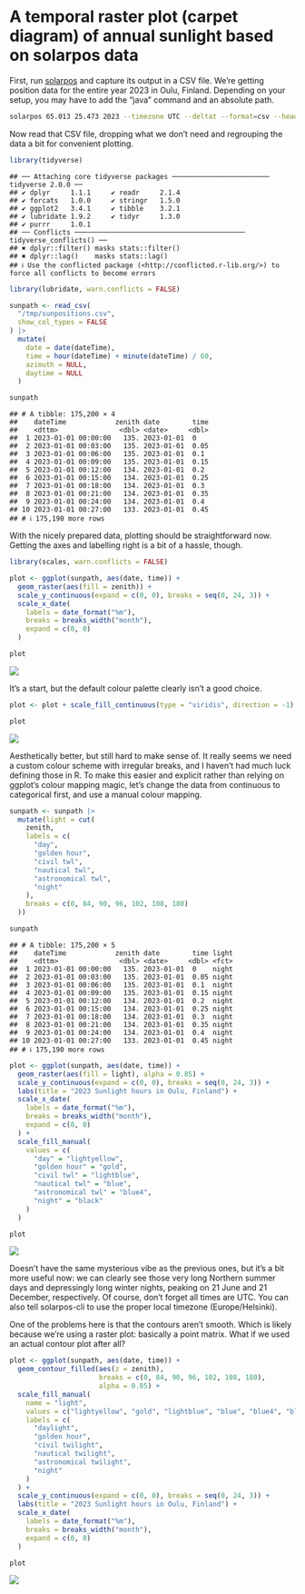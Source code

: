 A temporal raster plot (carpet diagram) of annual sunlight based on
solarpos data
================

First, run [solarpos](https://github.com/klausbrunner/solarpos) and
capture its output in a CSV file. We’re getting position data for the
entire year 2023 in Oulu, Finland. Depending on your setup, you may have
to add the “java” command and an absolute path.

``` zsh
solarpos 65.013 25.473 2023 --timezone UTC --deltat --format=csv --headers position --step=180 > /tmp/sunpositions.csv
```

Now read that CSV file, dropping what we don’t need and regrouping the
data a bit for convenient plotting.

``` r
library(tidyverse)
```

    ## ── Attaching core tidyverse packages ──────────────────────── tidyverse 2.0.0 ──
    ## ✔ dplyr     1.1.1     ✔ readr     2.1.4
    ## ✔ forcats   1.0.0     ✔ stringr   1.5.0
    ## ✔ ggplot2   3.4.1     ✔ tibble    3.2.1
    ## ✔ lubridate 1.9.2     ✔ tidyr     1.3.0
    ## ✔ purrr     1.0.1     
    ## ── Conflicts ────────────────────────────────────────── tidyverse_conflicts() ──
    ## ✖ dplyr::filter() masks stats::filter()
    ## ✖ dplyr::lag()    masks stats::lag()
    ## ℹ Use the conflicted package (<http://conflicted.r-lib.org/>) to force all conflicts to become errors

``` r
library(lubridate, warn.conflicts = FALSE)

sunpath <- read_csv(
  "/tmp/sunpositions.csv",
  show_col_types = FALSE
) |>
  mutate(
    date = date(dateTime),
    time = hour(dateTime) + minute(dateTime) / 60,
    azimuth = NULL,
    daytime = NULL
  )

sunpath
```

    ## # A tibble: 175,200 × 4
    ##    dateTime            zenith date        time
    ##    <dttm>               <dbl> <date>     <dbl>
    ##  1 2023-01-01 00:00:00   135. 2023-01-01  0   
    ##  2 2023-01-01 00:03:00   135. 2023-01-01  0.05
    ##  3 2023-01-01 00:06:00   135. 2023-01-01  0.1 
    ##  4 2023-01-01 00:09:00   135. 2023-01-01  0.15
    ##  5 2023-01-01 00:12:00   134. 2023-01-01  0.2 
    ##  6 2023-01-01 00:15:00   134. 2023-01-01  0.25
    ##  7 2023-01-01 00:18:00   134. 2023-01-01  0.3 
    ##  8 2023-01-01 00:21:00   134. 2023-01-01  0.35
    ##  9 2023-01-01 00:24:00   134. 2023-01-01  0.4 
    ## 10 2023-01-01 00:27:00   133. 2023-01-01  0.45
    ## # ℹ 175,190 more rows

With the nicely prepared data, plotting should be straightforward now.
Getting the axes and labelling right is a bit of a hassle, though.

``` r
library(scales, warn.conflicts = FALSE)

plot <- ggplot(sunpath, aes(date, time)) +
  geom_raster(aes(fill = zenith)) +
  scale_y_continuous(expand = c(0, 0), breaks = seq(0, 24, 3)) +
  scale_x_date(
    labels = date_format("%m"),
    breaks = breaks_width("month"),
    expand = c(0, 0)
  )

plot
```

![](carpet_files/figure-gfm/unnamed-chunk-3-1.png)<!-- -->

It’s a start, but the default colour palette clearly isn’t a good
choice.

``` r
plot <- plot + scale_fill_continuous(type = "viridis", direction = -1)

plot
```

![](carpet_files/figure-gfm/unnamed-chunk-4-1.png)<!-- -->

Aesthetically better, but still hard to make sense of. It really seems
we need a custom colour scheme with irregular breaks, and I haven’t had
much luck defining those in R. To make this easier and explicit rather
than relying on ggplot’s colour mapping magic, let’s change the data
from continuous to categorical first, and use a manual colour mapping.

``` r
sunpath <- sunpath |>
  mutate(light = cut(
    zenith,
    labels = c(
      "day",
      "golden hour",
      "civil twl",
      "nautical twl",
      "astronomical twl",
      "night"
    ),
    breaks = c(0, 84, 90, 96, 102, 108, 180)
  ))

sunpath
```

    ## # A tibble: 175,200 × 5
    ##    dateTime            zenith date        time light
    ##    <dttm>               <dbl> <date>     <dbl> <fct>
    ##  1 2023-01-01 00:00:00   135. 2023-01-01  0    night
    ##  2 2023-01-01 00:03:00   135. 2023-01-01  0.05 night
    ##  3 2023-01-01 00:06:00   135. 2023-01-01  0.1  night
    ##  4 2023-01-01 00:09:00   135. 2023-01-01  0.15 night
    ##  5 2023-01-01 00:12:00   134. 2023-01-01  0.2  night
    ##  6 2023-01-01 00:15:00   134. 2023-01-01  0.25 night
    ##  7 2023-01-01 00:18:00   134. 2023-01-01  0.3  night
    ##  8 2023-01-01 00:21:00   134. 2023-01-01  0.35 night
    ##  9 2023-01-01 00:24:00   134. 2023-01-01  0.4  night
    ## 10 2023-01-01 00:27:00   133. 2023-01-01  0.45 night
    ## # ℹ 175,190 more rows

``` r
plot <- ggplot(sunpath, aes(date, time)) +
  geom_raster(aes(fill = light), alpha = 0.85) +
  scale_y_continuous(expand = c(0, 0), breaks = seq(0, 24, 3)) +
  labs(title = "2023 Sunlight hours in Oulu, Finland") +
  scale_x_date(
    labels = date_format("%m"),
    breaks = breaks_width("month"),
    expand = c(0, 0)
  ) +
  scale_fill_manual(
    values = c(
      "day" = "lightyellow",
      "golden hour" = "gold",
      "civil twl" = "lightblue",
      "nautical twl" = "blue",
      "astronomical twl" = "blue4",
      "night" = "black"
    )
  )

plot
```

![](carpet_files/figure-gfm/unnamed-chunk-5-1.png)<!-- -->

Doesn’t have the same mysterious vibe as the previous ones, but it’s a
bit more useful now: we can clearly see those very long Northern summer
days and depressingly long winter nights, peaking on 21 June and 21
December, respectively. Of course, don’t forget all times are UTC. You
can also tell solarpos-cli to use the proper local timezone
(Europe/Helsinki).

One of the problems here is that the contours aren’t smooth. Which is
likely because we’re using a raster plot: basically a point matrix. What
if we used an actual contour plot after all?

``` r
plot <- ggplot(sunpath, aes(date, time)) +
  geom_contour_filled(aes(z = zenith),
                      breaks = c(0, 84, 90, 96, 102, 108, 180),
                      alpha = 0.85) +
  scale_fill_manual(
    name = "light",
    values = c("lightyellow", "gold", "lightblue", "blue", "blue4", "black"),
    labels = c(
      "daylight",
      "golden hour",
      "civil twilight",
      "nautical twilight",
      "astronomical twilight",
      "night"
    )
  ) +
  scale_y_continuous(expand = c(0, 0), breaks = seq(0, 24, 3)) +
  labs(title = "2023 Sunlight hours in Oulu, Finland") +
  scale_x_date(
    labels = date_format("%m"),
    breaks = breaks_width("month"),
    expand = c(0, 0)
  )

plot
```

![](carpet_files/figure-gfm/unnamed-chunk-6-1.png)<!-- -->
